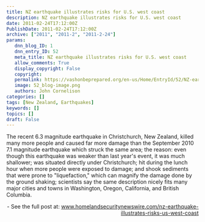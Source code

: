 ```yaml
---
title: NZ earthquake illustrates risks for U.S. west coast
description: NZ earthquake illustrates risks for U.S. west coast
date: 2011-02-24T17:12:00Z
PublishDate: 2011-02-24T17:12:00Z
archive: ["2011", "2011-2", "2011-2-24"]
params:
   dnn_blog_ID: 1
   dnn_entry_ID: 52
   meta_title: NZ earthquake illustrates risks for U.S. west coast
   allow_comments: True
   display_copyright: False
   copyright: 
   permalink: https://vashonbeprepared.org/en-us/Home/EntryId/52/NZ-earthquake-illustrates-risks-for-U-S-west-coast
   image: 52_blog-image.png
   authors: John Cornelison
categories: []
tags: [New Zealand, Earthquakes]
keywords: []
topics: []
draft: False
---
```


<p>The recent 6.3 magnitude earthquake in Christchurch, New Zealand, killed many more people and caused far more damage than the September 2010 7.1 magnitude earthquake which struck the same area; the reason: even though this earthquake was weaker than last year's event, it was much shallower; was situated directly under Christchurch; hit during the lunch hour when more people were exposed to damage; and shook sediments that were prone to "liquefaction," which can magnify the damage done by the ground shaking; scientists say the same description nicely fits many major cities and towns in Washington, Oregon, California, and British Columbia.</p>
<p align="right">- See the full post at: <a title="http://www.homelandsecuritynewswire.com/nz-earthquake-illustrates-risks-us-west-coast" href="http://www.homelandsecuritynewswire.com/nz-earthquake-illustrates-risks-us-west-coast">www.homelandsecuritynewswire.com/nz-earthquake-illustrates-risks-us-west-coast</a></p>
